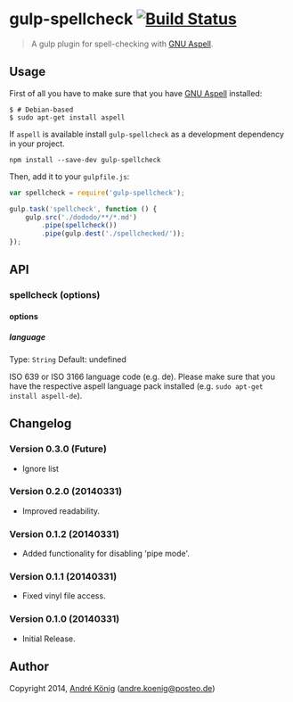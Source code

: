 # gulp-spellcheck [![Build Status](https://travis-ci.org/akoenig/gulp-spellcheck.svg?branch=master)](https://travis-ci.org/akoenig/gulp-spellcheck)

> A gulp plugin for spell-checking with [GNU Aspell](http://aspell.net/).

## Usage

First of all you have to make sure that you have [GNU Aspell](http://aspell.net/) installed:
    
    $ # Debian-based
    $ sudo apt-get install aspell

If `aspell` is available install `gulp-spellcheck` as a development dependency in your project.

```shell
npm install --save-dev gulp-spellcheck
```

Then, add it to your `gulpfile.js`:

```javascript
var spellcheck = require('gulp-spellcheck');

gulp.task('spellcheck', function () {
    gulp.src('./dododo/**/*.md')
        .pipe(spellcheck())
        .pipe(gulp.dest('./spellchecked/'));
});
```

## API

### spellcheck (options)

#### options

##### language
Type: `String`
Default: undefined

ISO 639 or ISO 3166 language code (e.g. de). Please make sure that you have the respective aspell language pack installed (e.g. `sudo apt-get install aspell-de`).

## Changelog

### Version 0.3.0 (Future)

- Ignore list

### Version 0.2.0 (20140331)

- Improved readability.

### Version 0.1.2 (20140331)

- Added functionality for disabling 'pipe mode'.

### Version 0.1.1 (20140331)

- Fixed vinyl file access.

### Version 0.1.0 (20140331)

- Initial Release.

## Author

Copyright 2014, [André König](http://iam.andrekoenig.info) (andre.koenig@posteo.de)
